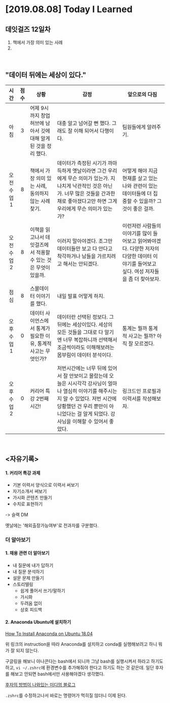 # [2019.08.08] Today I Learned
## 데잇걸즈 12일차

1. 책에서 가장 의미 있는 사례
2. 

<br>

## "데이터 뒤에는 세상이 있다."

|시간|점수|상황 | 감정 | 앞으로의 다짐|
|:---:|:---:|---|---|---|
|아침|3|어제 9시까지 창업허브에 남아서 깃에 대해 알게된 것을 정리 했다.|대충 알고 넘어갈 뻔 했다. 그래도 잘 이해 되어서 다행이다.|팀원들에게 알려주기.|
|오전 수업1|8|책에서 가장 의미 있는 사례, 동의하지 않는 사례 찾기.|데이터가 측정된 시기가 까마득하게 옛날이라면 그건 우리에게 무슨 의미가 있는가. 지나치게 낙관적인 것은 아닌가. 너무 많은 것들을 간과한 채로 좋아졌다고만 하면 그게 우리에게 무슨 의미가 있는가?|어떻게 해야 지금 현재를 살고 있는 나와 관련이 있는 데이터들에 더 집중할 수 있을까? 그것이 좋은 걸까.|
|오전 수업2|8|이책을 읽고나서 데잇걸즈에서 적용할 수 있는 것은 무엇이 있을까.|이러지 말아야겠다. 조그만 데이터들만 보고 다 안다고 착각하거나 남들을 가르치려고 해서는 안되겠다.|이런저런 사람들의 이야기를 많이 들어보고 읽어봐야겠다. 다양한 저자의 다양한 데이터 이야기를 들어보고 싶다. 여성 저자들을 좀 더 찾아보자.|
|점심|8|스몰데이터 이야기를 했다.|내일 발표 어떻게 하지.||
|오후 수업 1|0|데이터 사이언스에서 통계가 필요한 이유, 통계적 사고는 무엇인가?|데이터란 선택된 정보다. 그 뒤에는 세상이있다. 세상의 모든 것들을 그대로 다 알기엔 너무 복잡하니까 선택해서 조금씩이라도 이해해보려는 몸부림이 데이터 분석이다.|통계는 뭘까 통계적 사고는 뭘까? 아직 잘 모르겠다.|
|오후 수업 2|0|커리어 특강 2번째 시간!|저번시간에는 너무 뒤에 있어서 잘 안보이고 몰랐는데 오늘은 시시각각 강사님이 얼마나 열심히 이야기를 해주시는지 알 수 있었다. 저번 시간에 당황했던 건 우리 뿐만이 아니었다는 걸 알게 되었다. 강사님을 이해할 수 있어서 좋았다.|링크드인 프로필과 이력서를 작성해보자.|


<br>

## <자유기록>

#### 1. 커리어 특강 과제

* 기본 이력서 양식으로 이력서 써보기
* 자기소개서 써보기
* 가시화 콘텐츠 만들기
* 수치로 표현하기

-> 슬랙 DM

옛날에는 '해외출장가능여부'로 전과자를 구분했다.


### 더 알아보기

#### 1. 채용 관련 더 알아보기

* 내 질문에 내가 답하기
* 내 질문 분석하기
* 설문 문제 만들기
* 스토리텔링
    - 쉽게 풀어서 쓰기/말하기
    - 가시화
    - 두려움 없이
    - 상호 피드백

#### 2. Anaconda Ubuntu에 설치하기

[How To Install Anaconda on Ubuntu 18.04 ](https://www.digitalocean.com/community/tutorials/how-to-install-anaconda-on-ubuntu-18-04-quickstart)

위 링크의 instruction을 따라 Anaconda를 설치하고 conda를 실행해보려고 하니 뭐가 잘 되지 않는다. 

구글링을 해보니 아나콘다는 bash에서 되니까 그냥 bash를 실행시켜서 하라고 하기도 하고, `vi ~/.zshrc`에 환경변수를 추가해줘야 한다고 하기도 하는 것 같은데. 일단 후자를 해보고 안되면 bash에서만 사용해야겠다 생각했다.

[후자의 방법이 나와있는 미디엄 블로그](https://medium.com/@sumitmenon/how-to-get-anaconda-to-work-with-oh-my-zsh-on-mac-os-x-7c1c7247d896)

`.zshrc`를 수정하고나서 바로는 명령어가 먹히질 않더니 이제 된다.